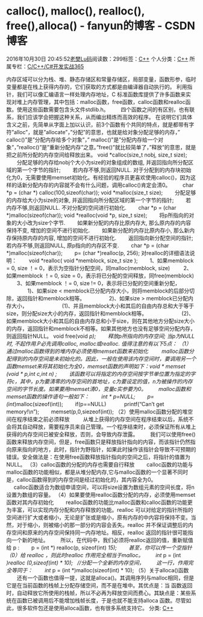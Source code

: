 # calloc(), malloc(), realloc(), free(),alloca() - fanyun的博客 - CSDN博客
2016年10月30日 20:45:52[老樊Lu码](https://me.csdn.net/fanyun_01)阅读数：299标签：[C++](https://so.csdn.net/so/search/s.do?q=C++&t=blog)
个人分类：[C++](https://blog.csdn.net/fanyun_01/article/category/6102444)
所属专栏：[C/C++/C#开发实战365](https://blog.csdn.net/column/details/c-plus-plus-01.html)

内存区域可以分为栈、堆、静态存储区和常量存储区，局部变量，函数形参，临时变量都是在栈上获得内存的，它们获取的方式都是由编译器自动执行的。
利用指针，我们可以像汇编语言一样处理内存地址，C 标准函数库提供了许多函数来实现对堆上内存管理，其中包括：malloc函数，free函数，calloc函数和realloc函数。使用这些函数需要包含头文件stdlib.h。
　　四个函数之间的有区别，也有联系，我们应该学会把握这种关系，从而编出精炼而高效的程序。
在说明它们具体含义之前，先简单从字面上加以认识，前3个函数有个共同的特点，就是都带有字符”alloc”，就是”allocate”，”分配”的意思，也就是给对象分配足够的内存，” calloc()”是”分配内存给多个对象”，” malloc()”是”分配内存给一个对象”，”realloc()”是”重新分配内存”之意。”free()”就比较简单了，”释放”的意思，就是把之前所分配的内存空间给释放出来。
void *calloc(size_t nobj, size_t size);
　　分配足够的内存给nobj个大小为size的对象组成的数组, 并返回指向所分配区域的第一个字节的指针;
　　若内存不够,则返回NULL. 对于分配到的内存块初始化为0，无需要使用memset初始化。有经验的程序员更喜欢使用calloc()，因为这样的话新分配内存的内容就不会有什么问题，调用calloc()肯定会清0。
　　char *p = (char *) calloc(100,sizeof(char));
void *malloc(size_t size);
　　分配足够的内存给大小为size的对象, 并返回指向所分配区域的第一个字节的指针;
　　若内存不够,则返回NULL. 不对分配的空间进行初始化.
　　char *p = (char *)malloc(sizeof(char));
void *realloc(void *p, size_t size);
　　将p所指向的对象的大小改为size个字节.
　　如果新分配的内存比原内存大, 那么原内存的内容保持不变, 增加的空间不进行初始化.
　　如果新分配的内存比原内存小, 那么新内存保持原内存的内容, 增加的空间不进行初始化.
　　返回指向新分配空间的指针; 若内存不够,则返回NULL, 原p指向的内存区不变.
　　char *p = (char *)malloc(sizeof(char));
　　p= (char *)realloc(p, 256);
对realloc的详细语法说明：
　　void *realloc( void *memblock, size_t size );
　　1、如果memblock = 0, size ！= 0，表示为空指针分配空间，同malloc(memblock,
 size) 
　　2、如果memblock ！= 0, size = 0，表示将已分配的空间释放，同free(memblock) 
　　3、如果memblock ！= 0, size != 0，表示将已分配的空间重新分配， 
　　　　1)、如果size < memblock已分配内存大小，则将memblock的后部分切除，返回指针和memblock相等。 
　　　　2)、如果size > memblock已分配内存大小， 
　　　　　　(1)、并且memblock大小和其后的自由内存总和大于等于size，则分配size大小的内存，返回指针和memblock相等。 
　　　　　　(2)、如果memblock大小和其后的自由内存总和小于size，则在其他地方分配size大小的内存，返回指针和memblock不相等。如果其他地方也没有足够空间分配内存，则返回指针NULL。
void free(void *p);
　　释放p所指向的内存空间; 当p为NULL时, 不起作用.P必先调用calloc, malloc或realloc.
值得注意的有以下5点：
（1）通过malloc函数得到的堆内存必须使用memset函数来初始化 
　　malloc函数分配得到的内存空间是未初始化的。因此，一般在使用该内存空间时，要调用另一个函数memset来将其初始化为全0，memset函数的声明如下：void * memset (void * p,int c,int n) ;
　　该函数可以将指定的内存空间按字节单位置为指定的字符c，其中，p为要清零的内存空间的首地址，c为要设定的值，n为被操作的内存空间的字节长度。如果要用memset清0，变量c实参要为0。
　　malloc函数和memset函数的操作语句一般如下：
　　int * p=NULL;
　　p=(int*)malloc(sizeof(int));
　　if(p==NULL)
    　　printf(“Can’t get memory!\n”);
　　memset(p,0,siezeof(int));
（2）使用malloc函数分配的堆空间在程序结束之前必须释放 
　　从堆上获得的内存空间在程序结束以后，系统不会将其自动释放，需要程序员来自己管理。一个程序结束时，必须保证所有从堆上获得的内存空间已被安全释放，否则，会导致内存泄露。
　　我们可以使用free()函数来释放内存空间，但是，free函数只是释放指针指向的内容，而该指针仍然指向原来指向的地方，此时，指针为野指针，如果此时操作该指针会导致不可预期的错误。安全做法是：在使用free函数释放指针指向的空间之后，将指针的值置为NULL。
（3）calloc函数的分配的内存也需要自行释放
　　calloc函数的功能与malloc函数的功能相似，都是从堆分配内存,它与malloc函数的一个显著不同时是，calloc函数得到的内存空间是经过初始化的，其内容全为0。　　　　　　　　　　     calloc函数适合为数组申请空间，可以将size设置为数组元素的空间长度，将n设置为数组的容量。
（4）如果要使用realloc函数分配的内存，必须使用memset函数对其内存初始化
　　realloc函数的功能比malloc函数和calloc函数的功能更为丰富，可以实现内存分配和内存释放的功能。realloc 可以对给定的指针所指的空间进行扩大或者缩小，无论是扩张或是缩小，原有内存的中内容将保持不变。当然，对于缩小，则被缩小的那一部分的内容会丢失。realloc 并不保证调整后的内存空间和原来的内存空间保持同一内存地址。相反，realloc
 返回的指针很可能指向一个新的地址。
　　所以，在代码中，我们必须将realloc返回的值，重新赋值给 p :
　　p = (int *) realloc(p, sizeof(int) *15);
　　甚至，你可以传一个空指针（0）给 realloc ，则此时realloc 作用完全相当于malloc。
　　int* p = (int *)realloc (0,sizeof(int) * 10);   //分配一个全新的内存空间，
　　这一行，作用完全等同于：
　　int* p = (int *)malloc(sizeof(int) * 10);
（5）关于alloca()函数
　　还有一个函数也值得一提，这就是alloca()。其调用序列与malloc相同，但是它是在当前函数的栈帧上分配存储空间，而不是在堆中。其优点是：当 函数返回时，自动释放它所使用的栈帧，所以不必再为释放空间而费心。其缺点是：某些系统在函数已被调用后不能增加栈帧长度，于是也就不能支持alloca 函数。尽管如此，很多软件包还是使用alloca函数，也有很多系统支持它。
分类: [C++](http://www.cnblogs.com/zqrferrari/category/245550.html)
